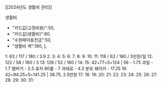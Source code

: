 [[2024년도 생활비 관리]]

생활비
- "카드값(고정비용)":50,
- "카드값(생활비)":80,
- "수원페이충전금":50,
- "생활비 계":180,
},

1: 63 / 117 / 180 / 3.9
2: 
3: 
4: 
5: 
6:
7: 
8: 
9: 
10: 
11: 118 / 62 / 180 / 3만원/일
12: 122 / 58 / 180 / 3
13: 128 / 52 / 180 / 
14: 
15: 42+77+5=124 | 56 
	- 1.75 과일
	- 1.7 햄버거
	- 2.5 휴지 60롤
	- 7 과태료
	- 4.3 분유 쉐이커
	- 17.25
16: 42+94.25+5=141.25 | 38.75, 2.5만원
17: 
18: 
19: 
20: 
21: 
22: 
23: 
24: 
25: 
26: 
27: 
28: 
29: 
30: 
31: 